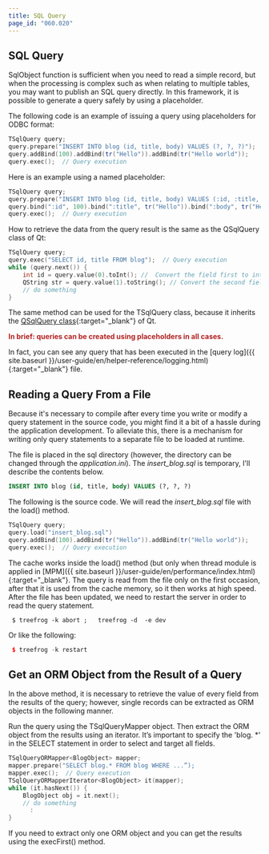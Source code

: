```yaml
---
title: SQL Query
page_id: "060.020"
---
```


## SQL Query

SqlObject function is sufficient when you need to read a simple record, but when the processing is complex such as when relating to multiple tables, you may want to publish an SQL query directly. In this framework, it is possible to generate a query safely by using a placeholder.

The following code is an example of issuing a query using placeholders for ODBC format:

```c++
TSqlQuery query;
query.prepare("INSERT INTO blog (id, title, body) VALUES (?, ?, ?)");
query.addBind(100).addBind(tr("Hello")).addBind(tr("Hello world"));
query.exec();  // Query execution
```

Here is an example using a named placeholder:

```c++
TSqlQuery query;
query.prepare("INSERT INTO blog (id, title, body) VALUES (:id, :title, :body)");
query.bind(":id", 100).bind(":title", tr("Hello")).bind(":body", tr("Hello world"));
query.exec();  // Query execution
```

How to retrieve the data from the query result is the same as the QSqlQuery class of Qt:

```c++
TSqlQuery query;
query.exec("SELECT id, title FROM blog");  // Query execution
while (query.next()) {
    int id = query.value(0).toInt(); //  Convert the field first to int type
    QString str = query.value(1).toString(); // Convert the second field to QString type
    // do something 
}
```

The same method can be used for the TSqlQuery class, because it inherits the [QSqlQuery class](http://doc.qt.io/qt-4.8/qsqlquery.html){:target="_blank"} of Qt.

<span style="color: #b22222">**In brief: queries can be created using placeholders in all cases.** </span>

In fact, you can see any query that has been executed in the [query log]({{ site.baseurl }}/user-guide/en/helper-reference/logging.html){:target="_blank"} file.

## Reading a Query From a File

Because it's necessary to compile after every time you write or modify a query statement in the source code, you might find it a bit of a hassle during the application development. To alleviate this, there is a mechanism for writing only query statements to a separate file to be loaded at runtime.

The file is placed in the sql directory (however, the directory can be changed through the *application.ini*). The *insert_blog.sql* is temporary, I'll describe the contents below.

```sql
INSERT INTO blog (id, title, body) VALUES (?, ?, ?)
```

The following is the source code. We will read the *insert_blog.sql* file with the load() method.

```c++
TSqlQuery query;
query.load("insert_blog.sql")
query.addBind(100).addBind(tr("Hello")).addBind(tr("Hello world"));
query.exec();  // Query execution
```

The cache works inside the load() method (but only when thread module is applied in [MPM]({{ site.baseurl }}/user-guide/en/performance/index.html){:target="_blank"}. The query is read from the file only on the first occasion, after that it is used from the cache memory, so it then works at high speed.<br>
After the file has been updated, we need to restart the server in order to read the query statement.

```
 $ treefrog -k abort ;   treefrog -d  -e dev
```

Or like the following:

```c++
 $ treefrog -k restart
``` 

## Get an ORM Object from the Result of a Query

In the above method, it is necessary to retrieve the value of every field from the results of the query; however, single records can be extracted as ORM objects in the following manner.
 
Run the query using the TSqlQueryMapper object. Then extract the ORM object from the results using an iterator. It’s important to specify the 'blog. *' in the SELECT statement in order to select and target all fields.

```c++
TSqlQueryORMapper<BlogObject> mapper;
mapper.prepare("SELECT blog.* FROM blog WHERE ...”);
mapper.exec();  // Query execution
TSqlQueryORMapperIterator<BlogObject> it(mapper);
while (it.hasNext()) {
    BlogObject obj = it.next();
    // do something
      :
}
```

If you need to extract only one ORM object and you can get the results using the execFirst() method.